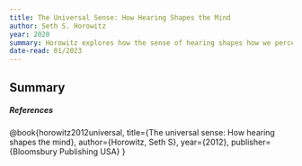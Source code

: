 ```yaml
---
title: The Universal Sense: How Hearing Shapes the Mind
author: Seth S. Horowitz
year: 2020
summary: Horowitz explores how the sense of hearing shapes how we perceive and understand the world around us. He discusses the biology of hearing and how hearing is related and intertwined with our other senses and cognitive processes. Horowitz mentions the influence of sound on the brain, including how sound can affect our emotions and behavior. Horowitz concludes by expounding on how technology and modern society have impacted the way we hear and process sound.
date-read: 01/2023
---
```


## Summary

##### References

@book{horowitz2012universal,
  title={The universal sense: How hearing shapes the mind},
  author={Horowitz, Seth S},
  year={2012},
  publisher={Bloomsbury Publishing USA}
}